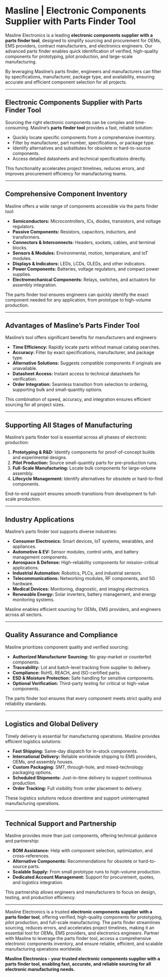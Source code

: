 # Masline | Electronic Components Supplier with Parts Finder Tool

Masline Electronics is a leading **electronic components supplier with a parts finder tool**, designed to simplify sourcing and procurement for OEMs, EMS providers, contract manufacturers, and electronics engineers. Our advanced parts finder enables quick identification of verified, high-quality components for prototyping, pilot production, and large-scale manufacturing.

By leveraging Masline’s parts finder, engineers and manufacturers can filter by specifications, manufacturer, package type, and availability, ensuring accurate and efficient component selection for all projects.

---

## Electronic Components Supplier with Parts Finder Tool

Sourcing the right electronic components can be complex and time-consuming. Masline’s **parts finder tool** provides a fast, reliable solution:

- Quickly locate specific components from a comprehensive inventory.  
- Filter by manufacturer, part number, specifications, or package type.  
- Identify alternatives and substitutes for obsolete or hard-to-source components.  
- Access detailed datasheets and technical specifications directly.  

This functionality accelerates project timelines, reduces errors, and improves procurement efficiency for manufacturing teams.

---

## Comprehensive Component Inventory

Masline offers a wide range of components accessible via the parts finder tool:

- **Semiconductors:** Microcontrollers, ICs, diodes, transistors, and voltage regulators.  
- **Passive Components:** Resistors, capacitors, inductors, and transformers.  
- **Connectors & Interconnects:** Headers, sockets, cables, and terminal blocks.  
- **Sensors & Modules:** Environmental, motion, temperature, and IoT modules.  
- **Displays & Indicators:** LEDs, LCDs, OLEDs, and other indicators.  
- **Power Components:** Batteries, voltage regulators, and compact power supplies.  
- **Electromechanical Components:** Relays, switches, and actuators for assembly integration.  

The parts finder tool ensures engineers can quickly identify the exact component needed for any application, from prototype to high-volume production.

---

## Advantages of Masline’s Parts Finder Tool

Masline’s tool offers significant benefits for manufacturers and engineers:

- **Time Efficiency:** Rapidly locate parts without manual catalog searches.  
- **Accuracy:** Filter by exact specifications, manufacturer, and package type.  
- **Alternative Solutions:** Suggests compatible components if originals are unavailable.  
- **Datasheet Access:** Instant access to technical datasheets for verification.  
- **Order Integration:** Seamless transition from selection to ordering, supporting bulk and small-quantity options.  

This combination of speed, accuracy, and integration ensures efficient sourcing for all project sizes.

---

## Supporting All Stages of Manufacturing

Masline’s parts finder tool is essential across all phases of electronic production:

1. **Prototyping & R&D:** Identify components for proof-of-concept builds and experimental designs.  
2. **Pilot Production:** Source small-quantity parts for pre-production runs.  
3. **Full-Scale Manufacturing:** Locate bulk components for large-volume assembly.  
4. **Lifecycle Management:** Identify alternatives for obsolete or hard-to-find components.  

End-to-end support ensures smooth transitions from development to full-scale production.

---

## Industry Applications

Masline’s parts finder tool supports diverse industries:

- **Consumer Electronics:** Smart devices, IoT systems, wearables, and appliances.  
- **Automotive & EV:** Sensor modules, control units, and battery management components.  
- **Aerospace & Defense:** High-reliability components for mission-critical applications.  
- **Industrial Automation:** Robotics, PLCs, and industrial sensors.  
- **Telecommunications:** Networking modules, RF components, and 5G hardware.  
- **Medical Devices:** Monitoring, diagnostic, and imaging electronics.  
- **Renewable Energy:** Solar inverters, battery management, and energy monitoring systems.  

Masline enables efficient sourcing for OEMs, EMS providers, and engineers across all sectors.

---

## Quality Assurance and Compliance

Masline prioritizes component quality and verified sourcing:

- **Authorized Manufacturer Sourcing:** No gray-market or counterfeit components.  
- **Traceability:** Lot and batch-level tracking from supplier to delivery.  
- **Compliance:** RoHS, REACH, and ISO-certified parts.  
- **ESD & Moisture Protection:** Safe handling for sensitive components.  
- **Optional Verification:** Third-party testing for critical or high-value components.  

The parts finder tool ensures that every component meets strict quality and reliability standards.

---

## Logistics and Global Delivery

Timely delivery is essential for manufacturing operations. Masline provides efficient logistics solutions:

- **Fast Shipping:** Same-day dispatch for in-stock components.  
- **International Delivery:** Reliable worldwide shipping to EMS providers, OEMs, and assembly houses.  
- **Custom Packaging:** SMT, through-hole, and mixed-technology packaging options.  
- **Scheduled Shipments:** Just-in-time delivery to support continuous production.  
- **Order Tracking:** Full visibility from order placement to delivery.  

These logistics solutions reduce downtime and support uninterrupted manufacturing operations.

---

## Technical Support and Partnership

Masline provides more than just components, offering technical guidance and partnership:

- **BOM Assistance:** Help with component selection, optimization, and cross-references.  
- **Alternative Components:** Recommendations for obsolete or hard-to-source parts.  
- **Scalable Supply:** From small prototype runs to high-volume production.  
- **Dedicated Account Management:** Support for procurement, quotes, and logistics integration.  

This partnership allows engineers and manufacturers to focus on design, testing, and production efficiency.

---

Masline Electronics is a trusted **electronic components supplier with a parts finder tool**, offering verified, high-quality components for prototyping, pilot production, and full-scale manufacturing. The parts finder streamlines sourcing, reduces errors, and accelerates project timelines, making it an essential tool for OEMs, EMS providers, and electronics engineers.
Partner with Masline to leverage the parts finder tool, access a comprehensive electronic components inventory, and ensure reliable, efficient, and scalable manufacturing operations worldwide.


**Masline Electronics - your trusted electronic components supplier with a parts finder tool, enabling fast, accurate, and reliable sourcing for all electronic manufacturing needs.**
